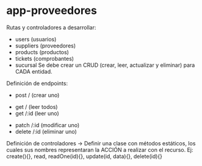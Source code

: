 # app-proveedores
Rutas y controladores a desarrollar:
- users (usuarios)
- suppliers (proveedores)
- products (productos)
- tickets (comprobantes)
- sucursal 
Se debe crear un CRUD (crear, leer, actualizar y eliminar) para CADA entidad.

Definición de endpoints:
* post / (crear uno)
- get / (leer todos)
- get /:id (leer uno)
* patch /:id (modificar uno)
* delete /:id (eliminar uno)

Definición de controladores -> Definir una clase con métodos estáticos, los cuales sus nombres representaran la ACCIÓN a realizar con el recurso. Ej: create(){}, read, readOne(id){}, update(id, data){}, delete(id){}